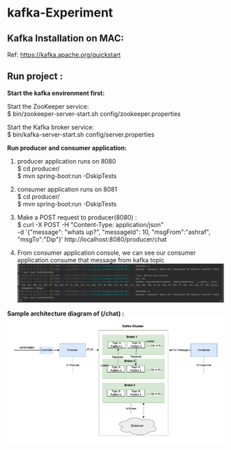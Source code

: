 # kafka-Experiment

## Kafka Installation on MAC:

Ref: https://kafka.apache.org/quickstart

## Run project : 
**Start the kafka environment first:** 

Start the ZooKeeper service: \
$ bin/zookeeper-server-start.sh config/zookeeper.properties

Start the Kafka broker service: \
$ bin/kafka-server-start.sh config/server.properties

**Run producer and consumer application:** 
1. producer application runs on 8080 \
   $ cd producer/ \
   $ mvn spring-boot:run -DskipTests

2. consumer application runs on 8081 \
   $ cd producer/ \
   $ mvn spring-boot:run -DskipTests

3. Make a POST request to producer(8080) : \
   $ curl -X POST -H "Content-Type: application/json" \
   -d '{"message": "whats up?", "messageId": 10, "msgFrom":"ashraf", "msgTo":"Dip"}'  http://localhost:8080/producer/chat

4. From consumer application console, we can see our consumer application consume that message from kafka topic \
   ![screenshot](./docs/consumer-console.png)

**Sample architecture diagram of (/chat) :** \
   ![architecture](./docs/producer-consumer-architecture.png)

